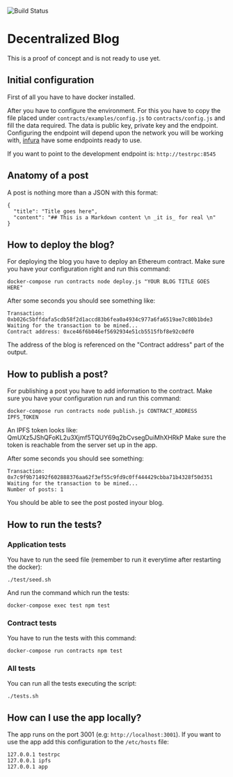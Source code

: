 ![Build Status](https://api.travis-ci.org/happta/dapp.svg?branch=travis-ci-integration)

# Decentralized Blog

This is a proof of concept and is not ready to use yet.

## Initial configuration

First of all you have to have docker installed.

After you have to configure the environment. For this you have to copy the file placed under `contracts/examples/config.js` to `contracts/config.js` and fill the data required. The data is public key, private key and the endpoint. Configuring the endpoint will depend upon the network you will be working with, [infura](https://infura.io/docs/#endpoints) have some endpoints ready to use.

If you want to point to the development endpoint is: `http://testrpc:8545`

## Anatomy of a post

A post is nothing more than a JSON with this format:

```
{
  "title": "Title goes here",
  "content": "## This is a Markdown content \n _it is_ for real \n"
}
```

## How to deploy the blog?

For deploying the blog you have to deploy an Ethereum contract. Make sure you have your configuration right and run this command:

```
docker-compose run contracts node deploy.js "YOUR BLOG TITLE GOES HERE"
```

After some seconds you should see something like:

```
Transaction: 0xb026c5bffdafa5cdb58f2d1accd83b6fea0a4934c977a6fa6519ae7c80b1bde3
Waiting for the transaction to be mined...
Contract address: 0xce46f6b046ef5692934e51cb5515fbf8e92c0df0
```

The address of the blog is referenced on the "Contract address" part of the output.

## How to publish a post?

For publishing a post you have to add information to the contract. Make sure you have your configuration run and run this command:

```
docker-compose run contracts node publish.js CONTRACT_ADDRESS IPFS_TOKEN
```

An IPFS token looks like: QmUXz5JShQFoKL2u3Xjmf5TQUY69q2bCvsegDuiMhXHRkP
Make sure the token is reachable from the server set up in the app.

After some seconds you should see something:

```
Transaction: 0x7c9f9b71492f602888376aa62f3ef55c9fd9c0ff444429cbba71b4328f50d351
Waiting for the transaction to be mined...
Number of posts: 1
```

You should be able to see the post posted inyour blog.

## How to run the tests?

### Application tests

You have to run the seed file (remember to run it everytime after restarting the docker):

```
./test/seed.sh
```

And run the command which run the tests:

```
docker-compose exec test npm test
```

### Contract tests

You have to run the tests with this command:

```
docker-compose run contracts npm test
```

### All tests

You can run all the tests executing the script:

```
./tests.sh
```

## How can I use the app locally?

The app runs on the port 3001 (e.g: `http://localhost:3001`). If you want to use the app add this configuration to the `/etc/hosts` file:

```
127.0.0.1 testrpc
127.0.0.1 ipfs
127.0.0.1 app
```
